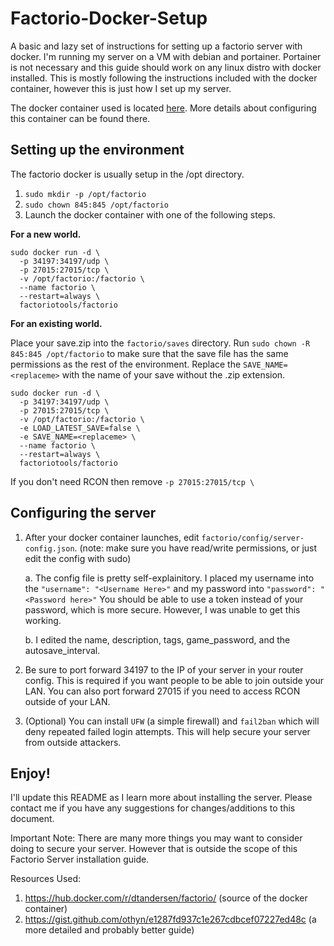 # Factorio-Docker-Setup
A basic and lazy set of instructions for setting up a factorio server with docker. 
I'm running my server on a VM with debian and portainer. Portainer is not necessary and this guide should work on any linux distro with docker installed. 
This is mostly following the instructions included with the docker container, however this is just how I set up my server. 

The docker container used is located [here](https://hub.docker.com/r/dtandersen/factorio/). More details about configuring this container can be found there.

## Setting up the environment
The factorio docker is usually setup in the /opt directory. 
1. ```sudo mkdir -p /opt/factorio```
2. ```sudo chown 845:845 /opt/factorio```
3. Launch the docker container with one of the following steps. 

**For a new world.**

```
sudo docker run -d \
  -p 34197:34197/udp \
  -p 27015:27015/tcp \
  -v /opt/factorio:/factorio \
  --name factorio \
  --restart=always \
  factoriotools/factorio
  ```

**For an existing world.**

Place your save.zip into the ```factorio/saves``` directory. Run ```sudo chown -R 845:845 /opt/factorio``` to make sure that the save file has the same permissions as the rest of the environment. Replace the ```SAVE_NAME=<replaceme>``` with the name of your save without the .zip extension. 
```
sudo docker run -d \
  -p 34197:34197/udp \
  -p 27015:27015/tcp \
  -v /opt/factorio:/factorio \
  -e LOAD_LATEST_SAVE=false \
  -e SAVE_NAME=<replaceme> \
  --name factorio \
  --restart=always \
  factoriotools/factorio
```

If you don't need RCON then remove ```-p 27015:27015/tcp \```

## Configuring the server
1. After your docker container launches, edit ```factorio/config/server-config.json```. (note: make sure you have read/write permissions, or just edit the config with sudo)
  
    a. The config file is pretty self-explainitory. I placed my username into the ```"username": "<Username Here>"``` and my password into ```"password": "<Password here>"``` You should be able to use a token instead of your password, which is more secure. However, I was unable to get this working. 

    b. I edited the name, description, tags, game_password, and the autosave_interval.
2. Be sure to port forward 34197 to the IP of your server in your router config. This is required if you want people to be able to join outside your LAN. You can also port forward 27015 if you need to access RCON outside of your LAN. 

3. (Optional) You can install ```UFW``` (a simple firewall) and ```fail2ban``` which will deny repeated failed login attempts. This will help secure your server from outside attackers. 

  ## Enjoy!
  I'll update this README as I learn more about installing the server. Please contact me if you have any suggestions for changes/additions to this document. 
  
Important Note: There are many more things you may want to consider doing to secure your server. However that is outside the scope of this Factorio Server installation guide. 

Resources Used: 

  1. https://hub.docker.com/r/dtandersen/factorio/ (source of the docker container)
  2. https://gist.github.com/othyn/e1287fd937c1e267cdbcef07227ed48c (a more detailed and probably better guide) 
